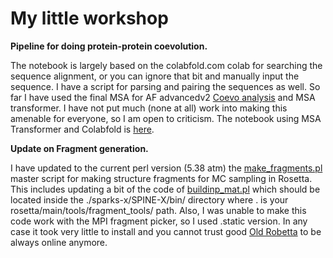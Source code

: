 # My little workshop

**Pipeline for doing protein-protein coevolution.**

The notebook is largely based on the colabfold.com colab for searching the sequence alignment, or you can ignore that bit and manually input the sequence. I have a script for parsing and pairing the sequences as well. So far I have used the final MSA for AF advancedv2 [Coevo analysis](https://arxiv.org/abs/1906.02598) and MSA transformer. I have not put much (none at all) work into making this amenable for everyone, so I am open to criticism. The notebook using MSA Transformer and Colabfold is [here](https://github.com/PabloGalazDavison/Coevo-multiprotein/blob/main/coevolution_PPI.ipynb).


**Update on Fragment generation.**

I have updated to the current perl version (5.38 atm) the [make_fragments.pl](https://github.com/PabloGalazDavison/Coevo-multiprotein/blob/Rosetta_sampling/make_fragments.pl) master script for making structure fragments for MC sampling in Rosetta. This includes updating a bit of the code of [buildinp_mat.pl](https://github.com/PabloGalazDavison/Coevo-multiprotein/blob/Rosetta_sampling/buildinp_mat.pl) which should be located inside the ./sparks-x/SPINE-X/bin/ directory where . is your rosetta/main/tools/fragment_tools/ path. Also, I was unable to make this code work with the MPI fragment picker, so I used .static version. In any case it took very little to install and you cannot trust good [Old Robetta](old.robetta.org) to be always online anymore.
